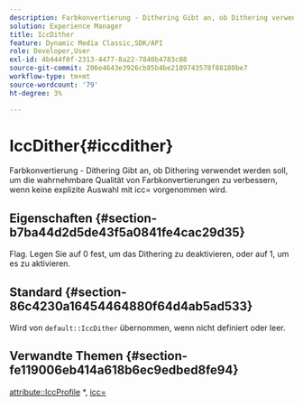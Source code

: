 ```yaml
---
description: Farbkonvertierung - Dithering Gibt an, ob Dithering verwendet werden soll, um die wahrnehmbare Qualität von Farbkonvertierungen zu verbessern, wenn keine explizite Auswahl mit icc= vorgenommen wird.
solution: Experience Manager
title: IccDither
feature: Dynamic Media Classic,SDK/API
role: Developer,User
exl-id: 4b444f0f-2313-4477-8a22-7840b4783c88
source-git-commit: 206e4643e3926cb85b4be2189743578f88180be7
workflow-type: tm+mt
source-wordcount: '79'
ht-degree: 3%

---
```


# IccDither{#iccdither}

Farbkonvertierung - Dithering Gibt an, ob Dithering verwendet werden soll, um die wahrnehmbare Qualität von Farbkonvertierungen zu verbessern, wenn keine explizite Auswahl mit icc= vorgenommen wird.

## Eigenschaften {#section-b7ba44d2d5de43f5a0841fe4cac29d35}

Flag. Legen Sie auf 0 fest, um das Dithering zu deaktivieren, oder auf 1, um es zu aktivieren.

## Standard {#section-86c4230a16454464880f64d4ab5ad533}

Wird von `default::IccDither` übernommen, wenn nicht definiert oder leer.

## Verwandte Themen {#section-fe119006eb414a618b6ec9edbed8fe94}

[attribute::IccProfile](../../../../../is-api/image-catalog/image-serving-api-ref/c-image-catalog-reference/c-attributes-reference/r-iccprofilegray.md) &#42;, [icc=](../../../../../is-api/http-ref/image-serving-api-ref/c-http-protocol-reference/c-command-reference/r-icc.md#reference-182b5679e21e4df3b4d330535a5a7517)
